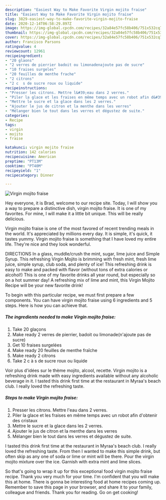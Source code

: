```yaml
---
description: "Easiest Way to Make Favorite Virgin mojito fraise"
title: "Easiest Way to Make Favorite Virgin mojito fraise"
slug: 3829-easiest-way-to-make-favorite-virgin-mojito-fraise
date: 2020-12-14T06:58:29.897Z
image: https://img-global.cpcdn.com/recipes/32a84e57fc58b406/751x532cq70/virgin-mojito-fraise-photo-principale-de-la-recette.jpg
thumbnail: https://img-global.cpcdn.com/recipes/32a84e57fc58b406/751x532cq70/virgin-mojito-fraise-photo-principale-de-la-recette.jpg
cover: https://img-global.cpcdn.com/recipes/32a84e57fc58b406/751x532cq70/virgin-mojito-fraise-photo-principale-de-la-recette.jpg
author: Francisco Parsons
ratingvalue: 4
reviewcount: 12961
recipeingredient:
- "20 glaons"
- "2 verres de pierrier badoit ou limonadenajoute pas de sucre"
- "10 fraises surgeles"
- "20 feuilles de menthe frache"
- "2 citrons"
- "2 c  s de sucre roux ou liquide"
recipeinstructions:
- "Presser les citrons. Mettre l&#39;eau dans 2 verres."
- "Piler la glace et les fraises en même temps avec un robot afin d&#39;obtenir des cristaux"
- "Mettre le sucre et la glace dans les 2 verres."
- "Ajouter le jus de citron et la menthe dans les verres"
- "Mélanger bien le tout dans les verres et dégustez de suite."
categories:
- Recipe
tags:
- virgin
- mojito
- fraise

katakunci: virgin mojito fraise 
nutrition: 142 calories
recipecuisine: American
preptime: "PT13M"
cooktime: "PT40M"
recipeyield: "1"
recipecategory: Dinner

---
```



![Virgin mojito fraise](https://img-global.cpcdn.com/recipes/32a84e57fc58b406/751x532cq70/virgin-mojito-fraise-photo-principale-de-la-recette.jpg)

Hey everyone, it is Brad, welcome to our recipe site. Today, I will show you a way to prepare a distinctive dish, virgin mojito fraise. It is one of my favorites. For mine, I will make it a little bit unique. This will be really delicious.

Virgin mojito fraise is one of the most favored of recent trending meals in the world. It's appreciated by millions every day. It is simple, it's quick, it tastes yummy. Virgin mojito fraise is something that I have loved my entire life. They're nice and they look wonderful.

DIRECTIONS In a glass, muddle/crush the mint, sugar, lime juice and Simple Syrup. This refreshing Virgin Mojito is brimming with fresh mint, fresh lime juice, simple syrup, club soda, and plenty of ice! This refreshing drink is easy to make and packed with flavor (without tons of extra calories or alcohol!) This is one of my favorite drinks all year round, but especially so on a hot summer day! A refreshing mix of lime and mint, this Virgin Mojito Recipe will be your new favorite drink!


To begin with this particular recipe, we must first prepare a few components. You can have virgin mojito fraise using 6 ingredients and 5 steps. Here is how you can achieve that.

<!--inarticleads1-->

##### The ingredients needed to make Virgin mojito fraise:

1. Take 20 glaçons
1. Make ready 2 verres de pierrier, badoit ou limonade(n&#39;ajoute pas de sucre)
1. Get 10 fraises surgelées
1. Make ready 20 feuilles de menthe fraîche
1. Make ready 2 citrons
1. Take 2 c à s de sucre roux ou liquide


Voir plus d&#39;idées sur le thème mojito, alcool, recette. Virgin mojito is a refreshing drink made with easy ingredients available without any alcoholic beverage in it. I tasted this drink first time at the restaurant in Myraa&#39;s beach club. I really loved the refreshing taste. 

<!--inarticleads2-->

##### Steps to make Virgin mojito fraise:

1. Presser les citrons. Mettre l&#39;eau dans 2 verres.
1. Piler la glace et les fraises en même temps avec un robot afin d&#39;obtenir des cristaux
1. Mettre le sucre et la glace dans les 2 verres.
1. Ajouter le jus de citron et la menthe dans les verres
1. Mélanger bien le tout dans les verres et dégustez de suite.


I tasted this drink first time at the restaurant in Myraa&#39;s beach club. I really loved the refreshing taste. From then I wanted to make this simple drink, but often skip as any one of soda or lime or mint will be there. Pour the virgin mojito mixture over the ice. Garnish with extra mint and lime slices. 

So that's going to wrap it up for this exceptional food virgin mojito fraise recipe. Thank you very much for your time. I'm confident that you will make this at home. There is gonna be interesting food at home recipes coming up. Remember to save this page in your browser, and share it to your family, colleague and friends. Thank you for reading. Go on get cooking!
